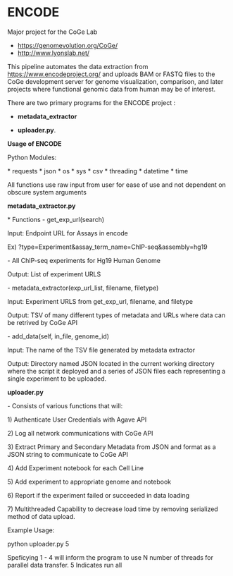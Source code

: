 # ENCODE
Major project for the CoGe Lab 
* https://genomevolution.org/CoGe/
* http://www.lyonslab.net/

This pipeline automates the data extraction from https://www.encodeproject.org/ and uploads BAM or FASTQ files to the CoGe development server 
for genome visualization, comparison, and later projects where functional genomic data from human may be of interest. 

There are two primary programs for the ENCODE project : 
* <p><b>metadata_extractor
* uploader.py</b>.</p>

<p><b>Usage of ENCODE</p></b>
<p>Python Modules:</p>
* requests 
* json
* os
* sys
* csv 
* threading 
* datetime
* time 
<p>All functions use raw input from user for ease of use and not dependent on obscure system arguments</p>
<p><b>metadata_extractor.py</p></b>
* Functions 
 - get_exp_url(search)
    <p>Input: Endpoint URL for Assays in encode </p>
    <p>Ex) ?type=Experiment&assay_term_name=ChIP-seq&assembly=hg19</p>
      <p>- All ChIP-seq experiments for Hg19 Human Genome </p>
   <p> Output: List of experiment URLS</p>
  -  metadata_extractor(exp_url_list, filename, filetype)
    <p>Input: Experiment URLS from get_exp_url, filename, and filetype</p> 
    <p>Output: TSV of many different types of metadata and URLs where data can be retrived by CoGe API </p>
  - add_data(self, in_file, genome_id)
    <p>Input: The name of the TSV file generated by metadata extractor </p>
    <p>Output: Directory named JSON located in the current working directory where the script it deployed and a series of JSON files each
    representing a single experiment to be uploaded. 
    
  <p><b>uploader.py</p></b>
  - Consists of various functions that will: 
    <p>1) Authenticate User Credentials with Agave API </p>
    <p>2) Log all network communications with CoGe API </p>
    <p>3) Extract Primary and Secondary Metadata from JSON and format as a JSON string to communicate to CoGe API </p>
    <p>4) Add Experiment notebook for each Cell Line</p>
    <p>5) Add experiment to appropriate genome and notebook </p>
    <p>6) Report if the experiment failed or succeeded in data loading</p>
    <p>7) Multithreaded Capability to decrease load time by removing serialized method of data upload. </p>
  
 <p>Example Usage: </p>
 <p>python uploader.py 5</p>
 <p>Speficying 1 - 4 will inform the program to use N number of threads for parallel data transfer. 5 Indicates run all</p>
  
